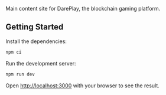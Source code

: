 Main content site for DarePlay, the blockchain gaming platform.

## Getting Started

Install the dependencies:

```bash
npm ci
```

Run the development server:

```bash
npm run dev
```

Open [http://localhost:3000](http://localhost:3000) with your browser to see the result.
